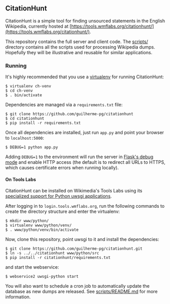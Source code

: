 ## CitationHunt

CitationHunt is a simple tool for finding unsourced statements in the English
Wikipedia, currently hosted at
[https://tools.wmflabs.org/citationhunt/](https://tools.wmflabs.org/citationhunt/).

This repository contains the full server and client code. The
[scripts/](https://github.com/guilherme-pg/citationhunt/tree/master/scripts)
directory contains all the scripts used for processing Wikipedia dumps.
Hopefully they will be illustrative and reusable for similar applications.

### Running

It's highly recommended that you use a
[virtualenv](https://pypi.python.org/pypi/virtualenv) for running CitationHunt:

```
$ virtualenv ch-venv
$ cd ch-venv
$ . bin/activate
```

Dependencies are managed via a `requirements.txt` file:

```
$ git clone https://github.com/guilherme-pg/citationhunt
$ cd citationhunt
$ pip install -r requirements.txt
```

Once all dependencies are installed, just run `app.py` and point your browser to
`localhost:5000`:

```
$ DEBUG=1 python app.py
```

Adding `DEBUG=1` to the environment will run the server in [Flask's debug
mode](http://flask.pocoo.org/docs/0.10/quickstart/#debug-mode) and enable HTTP
access (the default is to redirect all URLs to HTTPS, which causes certificate
errors when running locally).

#### On Tools Labs

CitationHunt can be installed on Wikimedia's Tools Labs using its [specialized
support for Python uwsgi
applications](https://wikitech.wikimedia.org/wiki/Help:Tool_Labs/Web#Python_.28uwsgi.29).

After logging in to `login.tools.wmflabs.org`, run the following commands to
create the directory structure and enter the virtualenv:

```
$ mkdir www/python/
$ virtualenv www/python/venv/
$ . www/python/venv/bin/activate
```

Now, clone this repository, point uwsgi to it and install the dependencies:

```
$ git clone https://github.com/guilherme-pg/citationhunt.git
$ ln -s ../../citationhunt www/python/src
$ pip install -r citationhunt/requirements.txt
```

and start the webservice:

```
$ webservice2 uwsgi-python start
```

You will also want to schedule a cron job to automatically update the database
as new dumps are released. See
[scripts/README.md](https://github.com/guilherme-pg/citationhunt/blob/master/scripts/README.md)
for more information.
